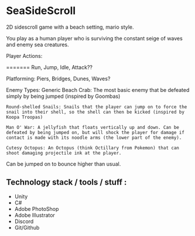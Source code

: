 # SeaSideScroll

2D sidescroll game with a beach setting, mario style. 

You play as a human player who is surviving the constant seige of waves
and enemy sea creatures. 

Player Actions: 

=======
	Run, Jump, Idle, Attack??
	
Platforming:
	Piers, Bridges, Dunes, Waves?
	
Enemy Types:
	Generic Beach Crab: The most basic enemy that be defeated simply by being jumped (inspired by Goombas)
	
	Round-shelled Snails: Snails that the player can jump on to force the snail into their shell, so the shell can then be kicked (inspired by Koopa Troopas)
	
	Man O' War: A jellyfish that floats vertically up and down. Can be defeated by being jumped on, but will shock the player for damage if contact is made with its noodle arms (the lower part of the enemy).
	
	Cutesy Octopus: An Octopus (think Octillary from Pokemon) that can shoot damaging projectile ink at the player.
Can be jumped on to bounce higher than usual.

	
## Technology stack /  tools / stuff :
* Unity
* C#
* Adobe PhotoShop
* Adobe Illustrator
* Discord
* Git/Github
